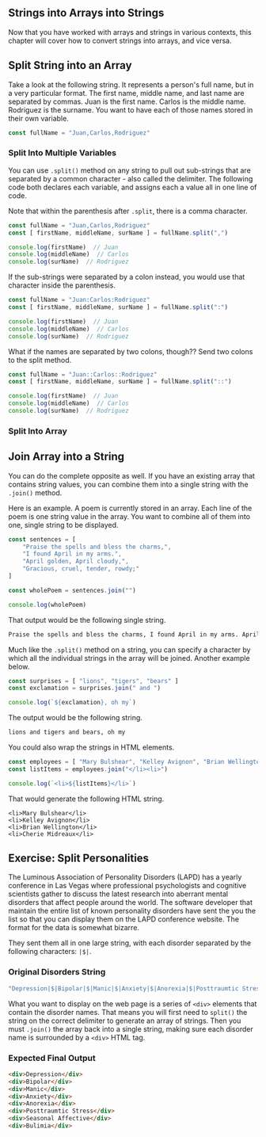 ## Strings into Arrays into Strings

Now that you have worked with arrays and strings in various contexts, this chapter will cover how to convert strings into arrays, and vice versa.

## Split String into an Array

Take a look at the following string. It represents a person's full name, but in a very particular format. The first name, middle name, and last name are separated by commas. Juan is the first name. Carlos is the middle name. Rodriguez is the surname. You want to have each of those names stored in their own variable.

```js
const fullName = "Juan,Carlos,Rodriguez"
```

### Split Into Multiple Variables

You can use `.split()` method on any string to pull out sub-strings that are separated by a common character - also called the delimiter.  The following code both declares each variable, and assigns each a value all in one line of code.

Note that within the parenthesis after `.split`, there is a comma character.

```js
const fullName = "Juan,Carlos,Rodriguez"
const [ firstName, middleName, surName ] = fullName.split(",")

console.log(firstName)  // Juan
console.log(middleName)  // Carlos
console.log(surName)  // Rodriguez
```

If the sub-strings were separated by a colon instead, you would use that character inside the parenthesis.

```js
const fullName = "Juan:Carlos:Rodriguez"
const [ firstName, middleName, surName ] = fullName.split(":")

console.log(firstName)  // Juan
console.log(middleName)  // Carlos
console.log(surName)  // Rodriguez
```

What if the names are separated by two colons, though?? Send two colons to the split method.

```js
const fullName = "Juan::Carlos::Rodriguez"
const [ firstName, middleName, surName ] = fullName.split("::")

console.log(firstName)  // Juan
console.log(middleName)  // Carlos
console.log(surName)  // Rodriguez
```

### Split Into Array




## Join Array into a String

You can do the complete opposite as well. If you have an existing array that contains string values, you can combine them into a single string with the `.join()` method.

Here is an example. A poem is currently stored in an array. Each line of the poem is one string value in the array. You want to combine all of them into one, single string to be displayed.

```js
const sentences = [
	"Praise the spells and bless the charms,",
	"I found April in my arms.",
	"April golden, April cloudy,",
	"Gracious, cruel, tender, rowdy;"
]

const wholePoem = sentences.join("")

console.log(wholePoem)
```

That output would be the following single string.

```html
Praise the spells and bless the charms, I found April in my arms. April golden, April cloudy,  Gracious, cruel, tender, rowdy;
```
  
Much like the `.split()` method on a string, you can specify a character by which all the individual strings in the array will be joined. Another example below.

```js
const surprises = [ "lions", "tigers", "bears" ]
const exclamation = surprises.join(" and ")

console.log(`${exclamation}, oh my`)
```

The output would be the following string.

```html
lions and tigers and bears, oh my
```

You could also wrap the strings in HTML elements.

```js
const employees = [ "Mary Bulshear", "Kelley Avignon", "Brian Wellington", "Cherie Midreaux" ]
const listItems = employees.join("</li><li>")

console.log(`<li>${listItems}</li>`)
```

That would generate the following HTML string.

```
<li>Mary Bulshear</li>
<li>Kelley Avignon</li>
<li>Brian Wellington</li>
<li>Cherie Midreaux</li>
```

## Exercise: Split Personalities

The Luminous Association of Personality Disorders (LAPD) has a yearly conference in Las Vegas where professional psychologists and cognitive scientists gather to discuss the latest research into aberrant mental disorders that affect people around the world. The software developer that maintain the entire list of known personality disorders have sent the you the list so that you can display them on the LAPD conference website. The format for the data is somewhat bizarre.

They sent them all in one large string, with each disorder separated by the following characters: `|$|`.

### Original Disorders String
```js
"Depression|$|Bipolar|$|Manic|$|Anxiety|$|Anorexia|$|Posttraumtic Stress|$|Seasonal Affective|$|Bulimia"
```

What you want to display on the web page is a series of `<div>` elements that contain the disorder names. That means you will first need to `split()` the string on the correct delimiter to generate an array of strings. Then you must `.join()` the array back into a single string, making sure each disorder name is surrounded by a `<div>` HTML tag.

### Expected Final Output

```html
<div>Depression</div>
<div>Bipolar</div>
<div>Manic</div>
<div>Anxiety</div>
<div>Anorexia</div>
<div>Posttraumtic Stress</div>
<div>Seasonal Affective</div>
<div>Bulimia</div>
```
<!--stackedit_data:
eyJoaXN0b3J5IjpbMjEyMzc3OTMzN119
-->